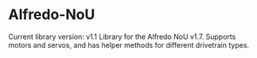 # Alfredo-NoU
Current library version: v1.1
Library for the Alfredo NoU v1.7. Supports motors and servos, and has helper methods for different drivetrain types.